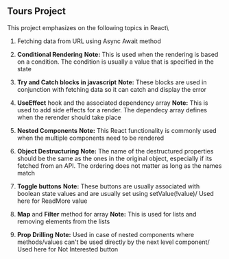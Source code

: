 ## Tours Project

This project emphasizes on the following topics in React\

1. Fetching data from URL using Async Await method

2. **Conditional Rendering**
**Note:** This is used when the rendering is based on a condition. The condition is usually a value that is specified in the state

3. **Try and Catch blocks in javascript**
**Note:** These blocks are used in conjunction with fetching data so it can catch and display the error

4. **UseEffect** hook and the associated dependency array
**Note:** This is used to add side effects for a render. The dependecy array defines when the rerender should take place

5. **Nested Components**
**Note:** This React functionality is commonly used when the multiple components need to be rendered

6. **Object Destructuring**
**Note:** The name of the destructured properties should be the same as the ones in the original object, especially if its fetched from an API. The ordering does not matter as long as the names match

7. **Toggle buttons**
**Note:** These buttons are usually associated with boolean state values and are usually set using setValue(!value)/
Used here for ReadMore value

8. **Map** and **Filter** method for array
**Note:** This is used for lists and removing elements from the lists

9. **Prop Drilling**
**Note:** Used in case of nested components where methods/values can't be used directly by the next level component/
Used here for Not Interested button